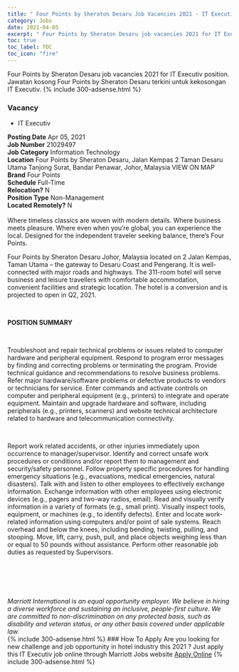 ```yaml
---
title: " Four Points by Sheraton Desaru Job Vacancies 2021 - IT Executiv" 
category: Jobs 
date: 2021-04-05 
excerpt: " Four Points by Sheraton Desaru job vacancies 2021 for IT Executiv position. Jawatan kosong  Four Points by Sheraton Desaru terkini untuk kekosongan IT Executiv." 
toc: true 
toc_label: TOC 
toc_icon: "fire" 
--- 
```


 Four Points by Sheraton Desaru job vacancies 2021 for IT Executiv position. Jawatan kosong  Four Points by Sheraton Desaru terkini untuk kekosongan IT Executiv. 
{% include 300-adsense.html %} 
### Vacancy 
- IT Executiv 
<div><div><b>Posting Date</b> Apr 05, 2021<br><b>Job Number</b> 21029497<br><b>Job Category</b> Information Technology<br><b>Location</b> Four Points by Sheraton Desaru, Jalan Kempas 2 Taman Desaru Utama Tanjong Surat, Bandar Penawar, Johor, Malaysia VIEW ON MAP<br><b>Brand</b> Four Points<br><b>Schedule</b> Full-Time<br><b>Relocation?</b> N<br><b>Position Type</b> Non-Management<br><b>Located Remotely?</b> N<br><br>Where timeless classics are woven with modern details. Where business meets pleasure. Where even when you&#8217;re global, you can experience the local. Designed for the independent traveler seeking balance, there&#8217;s Four Points.<br></div><div> <p>Four Points by Sheraton Desaru Johor, Malaysia located on 2 Jalan Kempas, Taman Utama &#8211; the gateway to Desaru Coast and Pengerang. It is well-connected with major roads and highways. The 311-room hotel will serve business and leisure travellers with comfortable accommodation, convenient facilities and strategic location. The hotel is a conversion and is projected to open in Q2, 2021.</p> <p>&#160;</p> <p><strong>POSITION SUMMARY</strong></p> <p>&#160;</p> <p>Troubleshoot and repair technical problems or issues related to computer hardware and peripheral equipment. Respond to program error messages by finding and correcting problems or terminating the program. Provide technical guidance and recommendations to resolve business problems. Refer major hardware/software problems or defective products to vendors or technicians for service. Enter commands and activate controls on computer and peripheral equipment (e.g., printers) to integrate and operate equipment. Maintain and upgrade hardware and software, including peripherals (e.g., printers, scanners) and website technical architecture related to hardware and telecommunication connectivity.</p> <p>&#160;</p> <p>Report work related accidents, or other injuries immediately upon occurrence to manager/supervisor. Identify and correct unsafe work procedures or conditions and/or report them to management and security/safety personnel. Follow property specific procedures for handling emergency situations (e.g., evacuations, medical emergencies, natural disasters). Talk with and listen to other employees to effectively exchange information. Exchange information with other employees using electronic devices (e.g., pagers and two-way radios, email). Read and visually verify information in a variety of formats (e.g., small print). Visually inspect tools, equipment, or machines (e.g., to identify defects). Enter and locate work-related information using computers and/or point of sale systems. Reach overhead and below the knees, including bending, twisting, pulling, and stooping. Move, lift, carry, push, pull, and place objects weighing less than or equal to 50 pounds without assistance. Perform other reasonable job duties as requested by Supervisors.</p> <p>&#160;</p> <p>&#160;</p> </div> <div> &#160;</div> <em>Marriott International is an equal opportunity employer.&#160;We believe in hiring a diverse workforce and sustaining an inclusive, people-first culture.&#160;We are committed to non-discrimination on&#160;any&#160;protected&#160;basis, such as disability and veteran status, or any other basis covered under applicable law.</em><br></div> 
{% include 300-adsense.html %} 
### How To Apply 
Are you looking for new challenge and job opportunity in hotel industry this 2021 ?
Just apply this IT Executiv job online through Marriott Jobs website 
<a href="https://jobs.marriott.com/marriott/jobs/21029497?lang=en-us" class="btn btn--info" target="_blank" rel="nofollow noopenner">Apply Online</a> 
{% include 300-adsense.html %} 